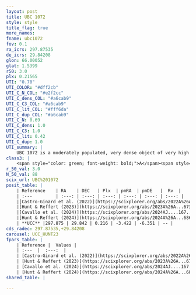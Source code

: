 ```yaml
---
layout: post
title: UBC 1072
style: style
title_flag: true
more_names: 
fname: ubc1072
fov: 0.1
ra_icrs: 297.87535
de_icrs: 29.84208
glon: 66.00052
glat: 1.5399
r50: 3.0
plx: 0.21565
UTI: "0.70"
UTI_COLOR: "#dff2cb"
UTI_C_N_COL: "#e2f2cc"
UTI_C_dens_COL: "#a6cab9"
UTI_C_C3_COL: "#a6cab9"
UTI_C_lit_COL: "#fff6da"
UTI_C_dup_COL: "#a6cab9"
UTI_C_N: 0.69
UTI_C_dens: 1.0
UTI_C_C3: 1.0
UTI_C_lit: 0.42
UTI_C_dup: 1.0
UTI_summary: |
    UBC 1072 is a moderately populated, very dense object of very high C3 quality. It was recently reported in the literature.
class3: |
    <span style="color: green; font-weight: bold;">A</span><span style="color: green; font-weight: bold;">A</span>
r_50_val: 3.0
N_50_val: 88
scix_url: UBC%201072
posit_table: |
    | Reference    | RA    | DEC   | Plx  | pmRA  | pmDE   |  Rv  |
    | :---         | :---: | :---: | :---: | :---: | :---: | :---: |
    |[Castro-Ginard et al. (2022)](https://scixplorer.org/abs/2022A%26A...661A.118C) | 297.87 | 29.84 | 0.22 | -3.41 | -6.35 | -- |
    |[Hunt & Reffert (2023)](https://scixplorer.org/abs/2023A%26A...673A.114H) | 297.878 | 29.847 | 0.214 | -3.424 | -6.341 | -- |
    |[Cavallo et al. (2024)](https://scixplorer.org/abs/2024AJ....167...12C) | 297.88 | 29.846 | 0.214 | -- | -- | -- |
    |[Hunt & Reffert (2024)](https://scixplorer.org/abs/2024A%26A...686A..42H) | 297.878 | 29.847 | 0.214 | -3.424 | -6.341 | -- |
    | **UCC** |297.875 | 29.842 | 0.216 | -3.422 | -6.351 | -- | 
cds_radec: 297.87535,+29.84208
carousel: UCC_HUNT23
fpars_table: |
    | Reference |  Values |
    | :---  |  :---:  |
    | [Castro-Ginard et al. (2022)](https://scixplorer.org/abs/2022A%26A...661A.118C) | `AV=1.7, Dist=4214, logAge=7.154` |
    | [Hunt & Reffert (2023)](https://scixplorer.org/abs/2023A%26A...673A.114H) | `AV50=2.34, diffAV50=2.383, MOD50=13.074, logAge50=7.459` |
    | [Cavallo et al. (2024)](https://scixplorer.org/abs/2024AJ....167...12C) | `AV50=2.24, dMod50=12.64, logAge50=8.12, [Fe/H]50=0.08` |
    | [Hunt & Reffert (2024)](https://scixplorer.org/abs/2024A%26A...686A..42H) | `MassJ=1515.91` |
shared_table: |
    
---
```

